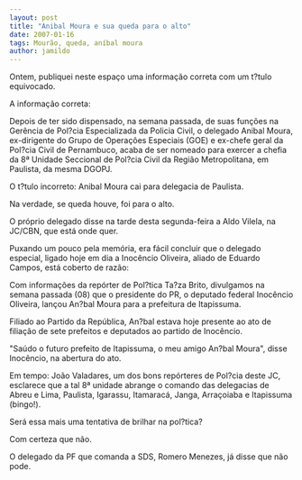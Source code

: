 ```yaml
---
layout: post
title: "Anibal Moura e sua queda para o alto"
date: 2007-01-16
tags: Mourão, queda, aníbal moura
author: jamildo
---
```

Ontem, publiquei neste espa&ccedil;o uma informa&ccedil;&atilde;o correta com um t?tulo equivocado.

A informa&ccedil;&atilde;o correta:

Depois de ter sido dispensado, na semana passada, de suas fun&ccedil;&otilde;es na Ger&ecirc;ncia de Pol?cia Especializada da Policia Civil, o delegado Anibal Moura, ex-dirigente do Grupo de Opera&ccedil;&otilde;es Especiais (GOE) e ex-chefe geral da Pol?cia Civil de Pernambuco, acaba de ser nomeado para exercer a chefia da 8&ordf; Unidade Seccional de Pol?cia Civil da Regi&atilde;o Metropolitana, em Paulista, da mesma DGOPJ.

O t?tulo incorreto: Anibal Moura cai para delegacia de Paulista.

Na verdade, se queda houve, foi para o alto.

O pr&oacute;prio delegado disse na tarde desta segunda-feira a Aldo Vilela, na JC/CBN, que est&aacute; onde quer.

Puxando um pouco pela mem&oacute;ria, era f&aacute;cil concluir que o delegado especial, ligado hoje em dia a Inoc&ecirc;ncio Oliveira, aliado de Eduardo Campos, est&aacute; coberto de raz&atilde;o:

Com informa&ccedil;&otilde;es da rep&oacute;rter de Pol?tica Ta?za Brito, divulgamos na semana passada (08) que o presidente do PR, o deputado federal Inoc&ecirc;ncio Oliveira, lan&ccedil;ou An?bal Moura para a prefeitura de Itapissuma.

Filiado ao Partido da Rep&uacute;blica, An?bal estava hoje presente ao ato de filia&ccedil;&atilde;o de sete prefeitos e deputados ao partido de Inoc&ecirc;ncio.

"Sa&uacute;do o futuro prefeito de Itapissuma, o meu amigo An?bal Moura", disse Inoc&ecirc;ncio, na abertura do ato.

Em tempo: Jo&atilde;o Valadares, um dos bons rep&oacute;rteres de Pol?cia deste JC, esclarece que a tal 8&ordf; unidade abrange o comando das delegacias de Abreu e Lima, Paulista, Igarassu, Itamarac&aacute;, Janga, Arra&ccedil;oiaba e Itapissuma (bingo!).

Ser&aacute; essa mais uma tentativa de brilhar na pol?tica?

Com certeza que n&atilde;o.

O delegado da PF que comanda a SDS, Romero Menezes, j&aacute; disse que n&atilde;o pode.
